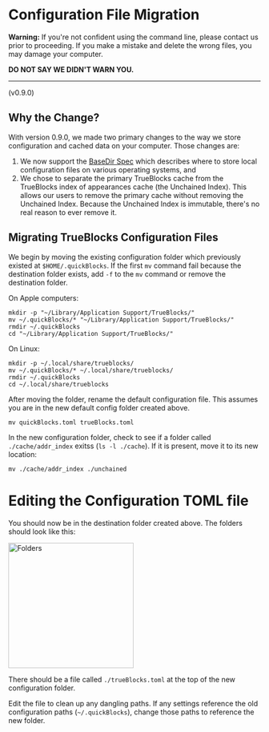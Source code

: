 # Configuration File Migration

**Warning:** If you're not confident using the command line, please contact us prior to proceeding. If you make a mistake and delete the wrong files, you may damage your computer.

**DO NOT SAY WE DIDN'T WARN YOU.**

---

(v0.9.0)

## Why the Change?

With version 0.9.0, we made two primary changes to the way we store configuration and cached data on your computer. Those changes are:

1. We now support the [BaseDir Spec](https://specifications.freedesktop.org/basedir-spec/basedir-spec-latest.html) which describes where to store local configuration files on various operating systems, and
2. We chose to separate the primary TrueBlocks cache from the TrueBlocks index of appearances cache (the Unchained Index). This allows our users to remove the primary cache without removing the Unchained Index. Because the Unchained Index is immutable, there's no real reason to ever remove it.

## Migrating TrueBlocks Configuration Files

We begin by moving the existing configuration folder which previously existed at `$HOME/.quickBlocks`. If the first `mv` command fail because the destination folder exists, add `-f` to the `mv` command or remove the destination folder.

On Apple computers:

```[bash]
mkdir -p "~/Library/Application Support/TrueBlocks/"
mv ~/.quickBlocks/* "~/Library/Application Support/TrueBlocks/"
rmdir ~/.quickBlocks
cd "~/Library/Application Support/TrueBlocks/"
```

On Linux:

```[bash]
mkdir -p ~/.local/share/trueblocks/
mv ~/.quickBlocks/* ~/.local/share/trueblocks/
rmdir ~/.quickBlocks
cd ~/.local/share/trueblocks
```

After moving the folder, rename the default configuration file. This assumes you are in the new default config folder created above.

```[bash]
mv quickBlocks.toml trueBlocks.toml
```

In the new configuration folder, check to see if a folder called `./cache/addr_index` exitss (`ls -l ./cache`). If it is present, move it to its new location:

```[bash]
mv ./cache/addr_index ./unchained
```

# Editing the Configuration TOML file

You should now be in the destination folder created above. The folders should look like this:

<img alt="Folders" src="https://github.com/TrueBlocks/trueblocks-core/blob/new-default-dir/src/other/migrations/folders.png" width="250px" />

There should be a file called `./trueBlocks.toml` at the top of the new configuration folder.

Edit the file to clean up any dangling paths. If any settings reference the old configuration paths (`~/.quickBlocks`), change those paths to reference the new folder.

